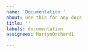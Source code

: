 ```yaml
---
name: 'Documentation '
about: use this for any docs
title: ''
labels: documentation
assignees: MartynOrchard1

---
```



